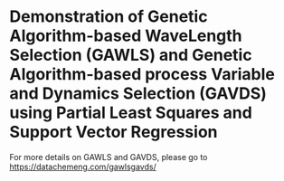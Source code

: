 # Demonstration of Genetic Algorithm-based WaveLength Selection (GAWLS) and Genetic Algorithm-based process Variable and Dynamics Selection (GAVDS) using Partial Least Squares and Support Vector Regression
For more details on GAWLS and GAVDS, please go to https://datachemeng.com/gawlsgavds/
